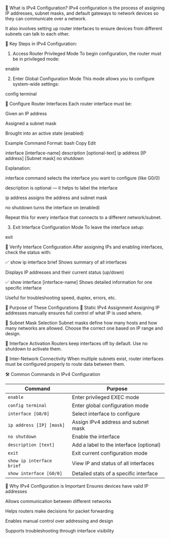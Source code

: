 🔹 What is IPv4 Configuration?
IPv4 configuration is the process of assigning IP addresses, subnet masks, and default gateways to network devices so they can communicate over a network.

It also involves setting up router interfaces to ensure devices from different subnets can talk to each other.

🧠 Key Steps in IPv4 Configuration:
1. Access Router Privileged Mode
To begin configuration, the router must be in privileged mode:

enable


2. Enter Global Configuration Mode
This mode allows you to configure system-wide settings:

config terminal


🔧 Configure Router Interfaces
Each router interface must be:

Given an IP address

Assigned a subnet mask

Brought into an active state (enabled)

Example Command Format:
bash
Copy
Edit


interface [interface-name]
 description [optional-text]
 ip address [IP address] [Subnet mask]
 no shutdown

Explanation:

interface command selects the interface you want to configure (like G0/0)

description is optional — it helps to label the interface

ip address assigns the address and subnet mask

no shutdown turns the interface on (enabled)

Repeat this for every interface that connects to a different network/subnet.

3. Exit Interface Configuration Mode
To leave the interface setup:

exit


🧾 Verify Interface Configuration
After assigning IPs and enabling interfaces, check the status with:

✅ show ip interface brief
Shows summary of all interfaces

Displays IP addresses and their current status (up/down)

✅ show interface [interface-name]
Shows detailed information for one specific interface

Useful for troubleshooting speed, duplex, errors, etc.

📡 Purpose of These Configurations
🔹 Static IPv4 Assignment
Assigning IP addresses manually ensures full control of what IP is used where.

🔹 Subnet Mask Selection
Subnet masks define how many hosts and how many networks are allowed. Choose the correct one based on IP range and design.

🔹 Interface Activation
Routers keep interfaces off by default. Use no shutdown to activate them.

🔹 Inter-Network Connectivity
When multiple subnets exist, router interfaces must be configured properly to route data between them.

🛠️ Common Commands in IPv4 Configuration

| Command                   | Purpose                                 |
| ------------------------- | --------------------------------------- |
| `enable`                  | Enter privileged EXEC mode              |
| `config terminal`         | Enter global configuration mode         |
| `interface [G0/0]`        | Select interface to configure           |
| `ip address [IP] [mask]`  | Assign IPv4 address and subnet mask     |
| `no shutdown`             | Enable the interface                    |
| `description [text]`      | Add a label to the interface (optional) |
| `exit`                    | Exit current configuration mode         |
| `show ip interface brief` | View IP and status of all interfaces    |
| `show interface [G0/0]`   | Detailed stats of a specific interface  |


🧠 Why IPv4 Configuration is Important
Ensures devices have valid IP addresses

Allows communication between different networks

Helps routers make decisions for packet forwarding

Enables manual control over addressing and design

Supports troubleshooting through interface visibility